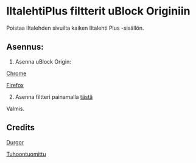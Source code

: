 # IltalehtiPlus filtterit uBlock Originiin
Poistaa Iltalehden sivuilta kaiken Iltalehti Plus -sisällön.

## Asennus:

1. Asenna uBlock Origin:

[Chrome](https://chrome.google.com/webstore/detail/ublock-origin/cjpalhdlnbpafiamejdnhcphjbkeiagm)

[Firefox](https://addons.mozilla.org/fi/firefox/addon/ublock-origin/)

2. Asenna filtteri painamalla [tästä](https://subscribe.adblockplus.org?location=https%3A%2F%2Fraw.githubusercontent.com%2Farzzga%2FIltalehtiPlus-ublock%2Fmain%2FIltalehtiPlus-ublock-filters.txt&amp;title=Iltalehti%20Plus%20Filter%20List)

Valmis.

## Credits

[Durgor](https://twitter.com/Durgor)

[Tuhoontuomittu](https://twitter.com/Tuhoontuomittu)
